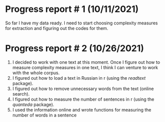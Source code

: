 # Progress report # 1 (10/11/2021)
So far I have my data ready. I need to start choosing complexity measures for extraction and figuring out the codes for them.  

# Progress report # 2 (10/26/2021)
1. I decided to work with one text at this moment. Once I figure out how to measure complexity measures in one text, I think I can venture to work with the whole corpus.
2. I figured out how to load a text in Russian in r (using the *readtext* package). 
3. I figured out how to remove unnecessary words from the text (online search).
3. I figured out how to measure the number of sentences in r (using the *quanteda* package).
4. I used the information online and wrote functions for measuring the number of words in a sentence